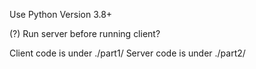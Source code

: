 Use Python Version 3.8+

(?) Run server before running client?

Client code is under ./part1/
Server code is under ./part2/